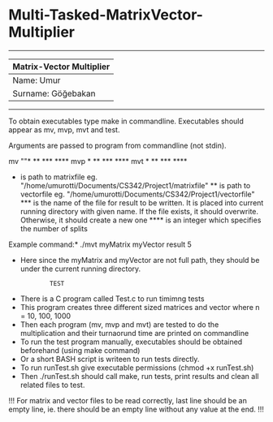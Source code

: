 # Multi-Tasked-MatrixVector-Multiplier
 ---------------------------------------
|	Matrix-Vector Multiplier	|
|---------------------------------------|
|	Name:		Umur		|
|	Surname:	Göğebakan	|
 ---------------------------------------

To obtain executables type make in commandline.
Executables should appear as mv, mvp, mvt and test.

Arguments are passed to program from commandline (not stdin).

mv "<matrixFilePath>"* <vectorFilePath>** <resultFileName>*** <K>****
mvp <matrixFilePath>* <vectorFilePath>** <resultFileName>*** <K>****
mvt <matrixFilePath>* <vectorFilePath>** <resultFileName>*** <K>****

*	<matrixFilePath> is path to matrixfile eg. "/home/umurotti/Documents/CS342/Project1/matrixfile"
**	<vectorFilePath> is path to vectorfile eg. "/home/umurotti/Documents/CS342/Project1/vectorfile"
***	<resultFileName> is the name of the file for result to be written.
	It is placed into current running directory with given name. If the file exists, it should overwrite. Otherwise, it should create a new one
****	<K> is an integer which specifies the number of splits

Example command:*
	./mvt myMatrix myVector result 5
*	Here since the myMatrix and myVector are not full path, they should be under the current running directory.

				TEST
- There is a C program called Test.c to run timimng tests
- This program creates three different sized matrices and vector where n = 10, 100, 1000
- Then each program (mv, mvp and mvt) are tested to do the multiplication and their turnaorund time are printed on commandline
- To run the test program manually, executables should be obtained beforehand (using make command)
- Or a short BASH script is writeen to run tests directly.
- To run runTest.sh give executable permissions (chmod +x runTest.sh)
- Then ./runTest.sh should call make, run tests, print results and clean all related files to test.

!!! For matrix and vector files to be read correctly, last line should be an empty line, ie. there should be an empty line without any value at the end. !!!
